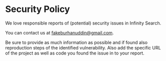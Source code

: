 # Security Policy

We love responsible reports of (potential) security issues in Infinity Search.

You can contact us at fakeburhanuddin@gmail.com.

Be sure to provide as much information as possible and if found
also reproduction steps of the identified vulnerability. Also
add the specific URL of the project as well as code you found
the issue in to your report.
